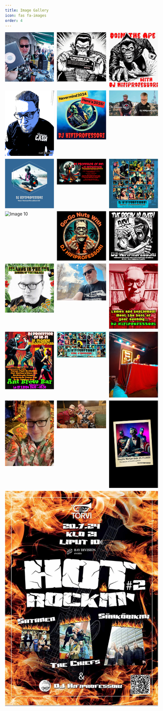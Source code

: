 ```yaml
---
title: Image Gallery
icon: fas fa-images
order: 4
---
```


<div class="gallery">
  <div class="gallery-item">
    <img src="/assets/img/hifi.jpg" alt="Image 1">
  </div>
  <div class="gallery-item">
    <img src="/assets/img/ApeInfo.jpeg" alt="Image 2">
  </div>
  <div class="gallery-item">
    <img src="/assets/img/DoTheApe.jpg" alt="Image 3">
  </div>
  <div class="gallery-item">
    <img src="/assets/img/hifi2.jpg" alt="Image 4">
  </div>
  <div class="gallery-item">
    <img src="/assets/img/2025hifi.png" alt="Image 5">
  </div>
  <div class="gallery-item">
    <img src="/assets/img/hifi_and_joe.jpg" alt="Image 6">
  </div>
  <div class="gallery-item">
    <img src="/assets/img/hifi_alien.jpg" alt="Image 7">
  </div>
  <div class="gallery-item">
    <img src="/assets/img/hifi_flyer.jpg" alt="Image 8">
  </div>
  <div class="gallery-item">
    <img src="/assets/img/hifi_frank.jpg" alt="Image 9">
  </div>
  <div class="gallery-item">
    <img src="/assets/img/hifi_hellbilly.png" alt="Image 10">
  </div>
  <div class="gallery-item">
    <img src="/assets/img/hifi_go_nuts.jpg" alt="Image 11">
  </div>
  <div class="gallery-item">
    <img src="/assets/img/hifi_holiday_is_over.jpg" alt="Image 12">
  </div>
  <div class="gallery-item">
    <img src="/assets/img/hifi_islands.jpg" alt="Image 14">
  </div>
  <div class="gallery-item">
    <img src="/assets/img/hifi_mummies.jpeg" alt="Image 15">
  </div>
  <div class="gallery-item">
    <img src="/assets/img/hifi_psycho.jpg" alt="Image 16">
  </div>
  <div class="gallery-item">
    <img src="/assets/img/hifi_romance.jpg" alt="Image 17">
  </div>
  <div class="gallery-item">
    <img src="/assets/img/hifi_romance2.jpg" alt="Image 18">
  </div>
  <div class="gallery-item">
    <img src="/assets/img/hifi_stripper.jpeg" alt="Image 19">
  </div>
  <div class="gallery-item">
    <img src="/assets/img/hifi_torvi.jpg" alt="Image 20">
  </div>
  <div class="gallery-item">
    <img src="/assets/img/hifi_wayne.jpg" alt="Image 21">
  </div>
  <div class="gallery-item">
    <img src="/assets/img/hifi_zombie.jpg" alt="Image 22">
  </div>
  <div class="gallery-item">
    <img src="/assets/img/hotrockin.jpg" alt="Image 23">
  </div>
</div>

<style>
.gallery {
  display: flex;
  flex-wrap: wrap;
  gap: 10px;
}

.gallery-item {
  flex: 1 1 calc(33.333% - 10px);
  box-sizing: border-box;
}

.gallery-item img {
  width: 100%;
  height: auto;
  display: block;
}
</style>